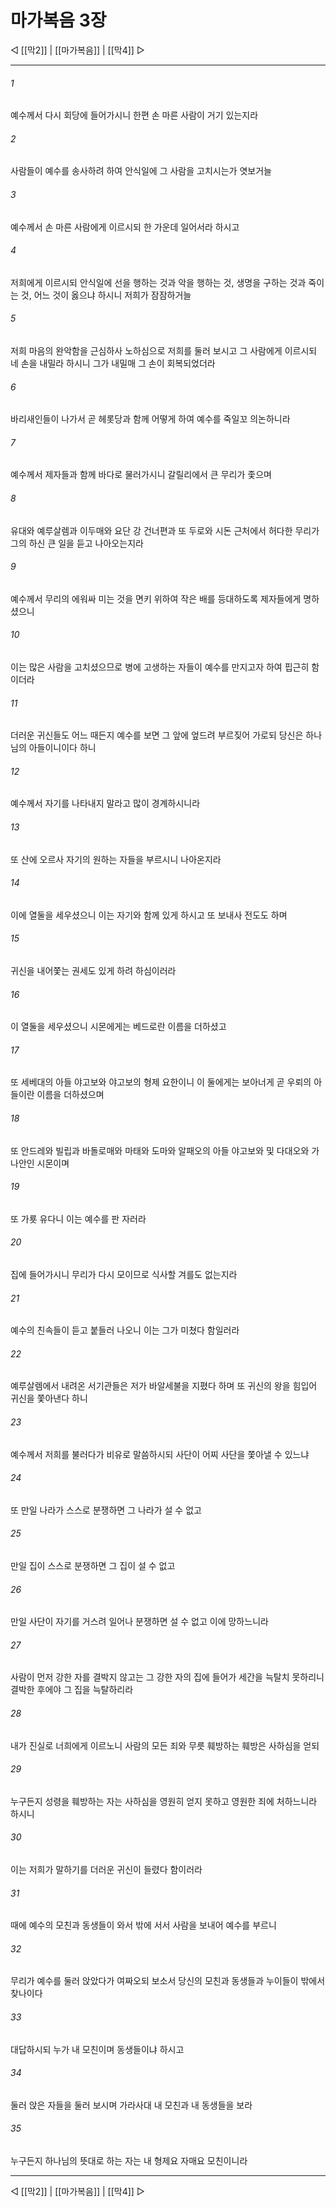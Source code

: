 # 마가복음 3장

◁ [[막2]] | [[마가복음]] | [[막4]] ▷
***

###### 1
예수께서 다시 회당에 들어가시니 한편 손 마른 사람이 거기 있는지라

###### 2
사람들이 예수를 송사하려 하여 안식일에 그 사람을 고치시는가 엿보거늘

###### 3
예수께서 손 마른 사람에게 이르시되 한 가운데 일어서라 하시고

###### 4
저희에게 이르시되 안식일에 선을 행하는 것과 악을 행하는 것, 생명을 구하는 것과 죽이는 것, 어느 것이 옳으냐 하시니 저희가 잠잠하거늘

###### 5
저희 마음의 완악함을 근심하사 노하심으로 저희를 둘러 보시고 그 사람에게 이르시되 네 손을 내밀라 하시니 그가 내밀매 그 손이 회복되었더라

###### 6
바리새인들이 나가서 곧 헤롯당과 함께 어떻게 하여 예수를 죽일꼬 의논하니라

###### 7
예수께서 제자들과 함께 바다로 물러가시니 갈릴리에서 큰 무리가 좇으며

###### 8
유대와 예루살렘과 이두매와 요단 강 건너편과 또 두로와 시돈 근처에서 허다한 무리가 그의 하신 큰 일을 듣고 나아오는지라

###### 9
예수께서 무리의 에워싸 미는 것을 면키 위하여 작은 배를 등대하도록 제자들에게 명하셨으니

###### 10
이는 많은 사람을 고치셨으므로 병에 고생하는 자들이 예수를 만지고자 하여 핍근히 함이더라

###### 11
더러운 귀신들도 어느 때든지 예수를 보면 그 앞에 엎드려 부르짖어 가로되 당신은 하나님의 아들이니이다 하니

###### 12
예수께서 자기를 나타내지 말라고 많이 경계하시니라

###### 13
또 산에 오르사 자기의 원하는 자들을 부르시니 나아온지라

###### 14
이에 열둘을 세우셨으니 이는 자기와 함께 있게 하시고 또 보내사 전도도 하며

###### 15
귀신을 내어쫓는 권세도 있게 하려 하심이러라

###### 16
이 열둘을 세우셨으니 시몬에게는 베드로란 이름을 더하셨고

###### 17
또 세베대의 아들 야고보와 야고보의 형제 요한이니 이 둘에게는 보아너게 곧 우뢰의 아들이란 이름을 더하셨으며

###### 18
또 안드레와 빌립과 바돌로매와 마태와 도마와 알패오의 아들 야고보와 및 다대오와 가나안인 시몬이며

###### 19
또 가룟 유다니 이는 예수를 판 자러라

###### 20
집에 들어가시니 무리가 다시 모이므로 식사할 겨를도 없는지라

###### 21
예수의 친속들이 듣고 붙들러 나오니 이는 그가 미쳤다 함일러라

###### 22
예루살렘에서 내려온 서기관들은 저가 바알세불을 지폈다 하며 또 귀신의 왕을 힘입어 귀신을 쫓아낸다 하니

###### 23
예수께서 저희를 불러다가 비유로 말씀하시되 사단이 어찌 사단을 쫓아낼 수 있느냐

###### 24
또 만일 나라가 스스로 분쟁하면 그 나라가 설 수 없고

###### 25
만일 집이 스스로 분쟁하면 그 집이 설 수 없고

###### 26
만일 사단이 자기를 거스려 일어나 분쟁하면 설 수 없고 이에 망하느니라

###### 27
사람이 먼저 강한 자를 결박지 않고는 그 강한 자의 집에 들어가 세간을 늑탈치 못하리니 결박한 후에야 그 집을 늑탈하리라

###### 28
내가 진실로 너희에게 이르노니 사람의 모든 죄와 무릇 훼방하는 훼방은 사하심을 얻되

###### 29
누구든지 성령을 훼방하는 자는 사하심을 영원히 얻지 못하고 영원한 죄에 처하느니라 하시니

###### 30
이는 저희가 말하기를 더러운 귀신이 들렸다 함이러라

###### 31
때에 예수의 모친과 동생들이 와서 밖에 서서 사람을 보내어 예수를 부르니

###### 32
무리가 예수를 둘러 앉았다가 여짜오되 보소서 당신의 모친과 동생들과 누이들이 밖에서 찾나이다

###### 33
대답하시되 누가 내 모친이며 동생들이냐 하시고

###### 34
둘러 앉은 자들을 둘러 보시며 가라사대 내 모친과 내 동생들을 보라

###### 35
누구든지 하나님의 뜻대로 하는 자는 내 형제요 자매요 모친이니라

***
◁ [[막2]] | [[마가복음]] | [[막4]] ▷